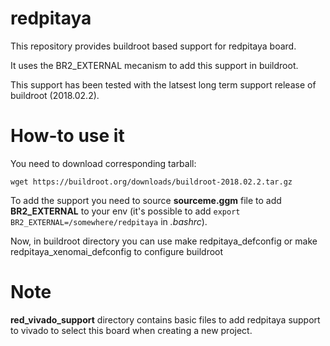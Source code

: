 # redpitaya

This repository provides buildroot based support for redpitaya board.

It uses the BR2_EXTERNAL mecanism to add this support in buildroot.

This support has been tested with the latsest long term support release of buildroot (2018.02.2).

How-to use it
=============

You need to download corresponding tarball:

	wget https://buildroot.org/downloads/buildroot-2018.02.2.tar.gz

To add the support you need to source **sourceme.ggm** file to add **BR2_EXTERNAL** to
your env (it's possible to add <code>export
BR2_EXTERNAL=/somewhere/redpitaya</code> in *.bashrc*).

Now, in buildroot directory you can use 
	make redpitaya_defconfig
or
	make redpitaya_xenomai_defconfig
to configure buildroot

Note
====

**red_vivado_support** directory contains basic files to add redpitaya support
to vivado to select this board when creating a new project.
